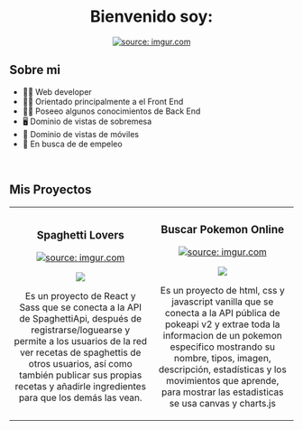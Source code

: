 <div align="center">
<h1 align="center">Bienvenido soy: </h1>
<a href=""><img src="https://i.imgur.com/XiktXlR.png" title="source: imgur.com" /></a>
</div>

## Sobre mi
 
- 🧑‍💻 Web developer
- 🤵‍♂️ Orientado principalmente a el Front End 
- 👨‍🔧 Poseeo algunos conocimientos de Back End
- 🖥️ Dominio de vistas de sobremesa
- 📲 Dominio de vistas de móviles
- 💼 En busca de de empeleo
<br>

## Mis Proyectos 
<table>
<tr>
<td width="50%">
<h3 align="center">Spaghetti Lovers</h3>
<div align="center">
<a href="https://github.com/LuisFPE/SpaghettiLovers" target="_blank">
<img src="https://i.imgur.com/l8Clmfs.png" title="source: imgur.com" />
</a>
<p>
<a href="https://github.com/LuisFPE/SpaghettiLovers" target="_blank">
<img src="https://img.shields.io/badge/CÓDIGO-ff9?style=for-the-badge&logo=github&logoColor=black&labelColor=purple">
</a>
</p>
<p>Es un proyecto de React y Sass que se conecta a la API de SpaghettiApi, después de registrarse/loguearse y permite a los usuarios de la red ver recetas de spaghettis de otros usuarios, así como también publicar sus propias recetas y añadirle ingredientes para que los demás las vean.</p>
</div>                                                                                      
</td>

<td width="50%">
<h3 align="center">Buscar Pokemon Online</h3>
<div align="center">
<a href="https://github.com/LuisFPE/BuscarPokemonOnline.com" target="_blank">
<img src="https://i.imgur.com/vBqxiv1.png" title="source: imgur.com" />
</a>
<p>
<a href="https://github.com/LuisFPE/BuscarPokemonOnline.com" target="_blank">
<img src="https://img.shields.io/badge/CÓDIGO-ff9?style=for-the-badge&logo=github&logoColor=black">
</a>
</p>
<p>Es un proyecto de html, css y javascript vanilla que se conecta a la API pública de pokeapi v2 y extrae toda la informacion de un pokemon especifico mostrando su nombre, tipos, imagen, descripción, estadísticas y los movimientos que aprende, para mostrar las estadisticas se usa canvas y charts.js</p>
</div>                                                                                      
</td>


</table>                                                                                 
</div>
<br>


